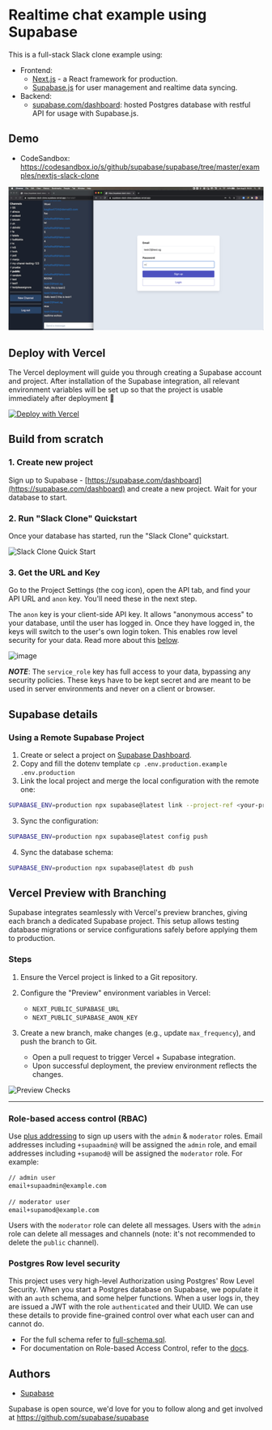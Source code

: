 # Realtime chat example using Supabase

This is a full-stack Slack clone example using:

- Frontend:
  - [Next.js](https://github.com/vercel/next.js) - a React framework for production.
  - [Supabase.js](https://supabase.com/docs/library/getting-started) for user management and realtime data syncing.
- Backend:
  - [supabase.com/dashboard](https://supabase.com/dashboard/): hosted Postgres database with restful API for usage with Supabase.js.

## Demo

- CodeSandbox: https://codesandbox.io/s/github/supabase/supabase/tree/master/examples/nextjs-slack-clone

![Demo animation gif](./public/slack-clone-demo.gif)

## Deploy with Vercel

The Vercel deployment will guide you through creating a Supabase account and project. After installation of the Supabase integration, all relevant environment variables will be set up so that the project is usable immediately after deployment 🚀

[![Deploy with Vercel](https://vercel.com/button)](https://vercel.com/new/clone?repository-url=https%3A%2F%2Fgithub.com%2Fsupabase%2Fsupabase%2Ftree%2Fmaster%2Fexamples%2Fslack-clone%2Fnextjs-slack-clone&project-name=supabase-nextjs-slack-clone&repository-name=supabase-nextjs-slack-clone&integration-ids=oac_VqOgBHqhEoFTPzGkPd7L0iH6&external-id=https%3A%2F%2Fgithub.com%2Fsupabase%2Fsupabase%2Ftree%2Fmaster%2Fexamples%2Fslack-clone%2Fnextjs-slack-clone)

## Build from scratch

### 1. Create new project

Sign up to Supabase - [https://supabase.com/dashboard](https://supabase.com/dashboard) and create a new project. Wait for your database to start.

### 2. Run "Slack Clone" Quickstart

Once your database has started, run the "Slack Clone" quickstart.

![Slack Clone Quick Start](https://user-images.githubusercontent.com/1811651/101558751-73fecc80-3974-11eb-80be-423fa2789877.png)

### 3. Get the URL and Key

Go to the Project Settings (the cog icon), open the API tab, and find your API URL and `anon` key. You'll need these in the next step.

The `anon` key is your client-side API key. It allows "anonymous access" to your database, until the user has logged in. Once they have logged in, the keys will switch to the user's own login token. This enables row level security for your data. Read more about this [below](#postgres-row-level-security).

![image](https://user-images.githubusercontent.com/10214025/88916245-528c2680-d298-11ea-8a71-708f93e1ce4f.png)

**_NOTE_**: The `service_role` key has full access to your data, bypassing any security policies. These keys have to be kept secret and are meant to be used in server environments and never on a client or browser.

## Supabase details

### Using a Remote Supabase Project

1. Create or select a project on [Supabase Dashboard](https://supabase.com/dashboard).
2. Copy and fill the dotenv template `cp .env.production.example .env.production`
3. Link the local project and merge the local configuration with the remote one:

```bash
SUPABASE_ENV=production npx supabase@latest link --project-ref <your-project-ref>
```

3. Sync the configuration:

```bash
SUPABASE_ENV=production npx supabase@latest config push
```

4. Sync the database schema:

```bash
SUPABASE_ENV=production npx supabase@latest db push
```

## Vercel Preview with Branching

Supabase integrates seamlessly with Vercel's preview branches, giving each branch a dedicated Supabase project. This setup allows testing database migrations or service configurations safely before applying them to production.

### Steps

1. Ensure the Vercel project is linked to a Git repository.
2. Configure the "Preview" environment variables in Vercel:

   - `NEXT_PUBLIC_SUPABASE_URL`
   - `NEXT_PUBLIC_SUPABASE_ANON_KEY`

3. Create a new branch, make changes (e.g., update `max_frequency`), and push the branch to Git.
   - Open a pull request to trigger Vercel + Supabase integration.
   - Upon successful deployment, the preview environment reflects the changes.

![Preview Checks](https://github.com/user-attachments/assets/db688cc2-60fd-4463-bbed-e8ecc11b1a39)

---

### Role-based access control (RBAC)

Use [plus addressing](https://en.wikipedia.org/wiki/Email_address#Subaddressing) to sign up users with the `admin` & `moderator` roles. Email addresses including `+supaadmin@` will be assigned the `admin` role, and email addresses including `+supamod@` will be assigned the `moderator` role. For example:

```
// admin user
email+supaadmin@example.com

// moderator user
email+supamod@example.com
```

Users with the `moderator` role can delete all messages. Users with the `admin` role can delete all messages and channels (note: it's not recommended to delete the `public` channel).

### Postgres Row level security

This project uses very high-level Authorization using Postgres' Row Level Security.
When you start a Postgres database on Supabase, we populate it with an `auth` schema, and some helper functions.
When a user logs in, they are issued a JWT with the role `authenticated` and their UUID.
We can use these details to provide fine-grained control over what each user can and cannot do.

- For the full schema refer to [full-schema.sql](./full-schema.sql).
- For documentation on Role-based Access Control, refer to the [docs](https://supabase.com/docs/guides/auth/custom-claims-and-role-based-access-control-rbac).

## Authors

- [Supabase](https://supabase.com)

Supabase is open source, we'd love for you to follow along and get involved at https://github.com/supabase/supabase

